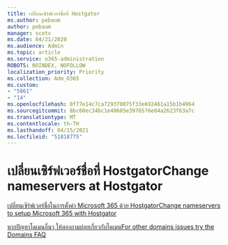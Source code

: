 ```yaml
---
title: เปลี่ยนเซิร์ฟเวอร์ชื่อที่ Hostgator
ms.author: pebaum
author: pebaum
manager: scotv
ms.date: 04/21/2020
ms.audience: Admin
ms.topic: article
ms.service: o365-administration
ROBOTS: NOINDEX, NOFOLLOW
localization_priority: Priority
ms.collection: Adm_O365
ms.custom:
- "5861"
- "14"
ms.openlocfilehash: 0f77e14c7ca729370075f33e692461a15b1b4964
ms.sourcegitcommit: 8bc60ec34bc1e40685e3976576e04a2623f63a7c
ms.translationtype: MT
ms.contentlocale: th-TH
ms.lasthandoff: 04/15/2021
ms.locfileid: "51818775"
---
```

# <a name="change-nameservers-at-hostgator"></a><span data-ttu-id="ba9de-102">เปลี่ยนเซิร์ฟเวอร์ชื่อที่ Hostgator</span><span class="sxs-lookup"><span data-stu-id="ba9de-102">Change nameservers at Hostgator</span></span>

[<span data-ttu-id="ba9de-103">เปลี่ยนเซิร์ฟเวอร์ชื่อในการตั้งค่า Microsoft 365 ด้วย Hostgator</span><span class="sxs-lookup"><span data-stu-id="ba9de-103">Change nameservers to setup Microsoft 365 with Hostgator</span></span>](https://docs.microsoft.com/microsoft-365/admin/dns/change-nameservers-at-hostgator?view=o365-worldwide)

[<span data-ttu-id="ba9de-104">หากปัญหาโดเมนอื่นๆ ให้ลองถามบ่อยเกี่ยวกับโดเมน</span><span class="sxs-lookup"><span data-stu-id="ba9de-104">For other domains issues try the Domains FAQ</span></span>](https://docs.microsoft.com/microsoft-365/admin/setup/domains-faq?view=o365-worldwide)
